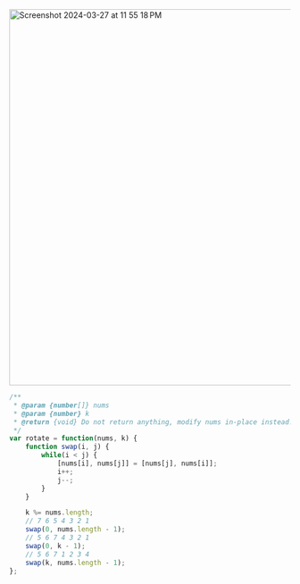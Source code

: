 <img width="674" alt="Screenshot 2024-03-27 at 11 55 18 PM" src="https://github.com/cheatsheet1999/FrontEndCollection/assets/37787994/c4e36b69-b836-4a8e-8322-8eba09b9ddb8">


```js
/**
 * @param {number[]} nums
 * @param {number} k
 * @return {void} Do not return anything, modify nums in-place instead.
 */
var rotate = function(nums, k) {
    function swap(i, j) {
        while(i < j) {
            [nums[i], nums[j]] = [nums[j], nums[i]];
            i++;
            j--;
        }
    }

    k %= nums.length;
    // 7 6 5 4 3 2 1
    swap(0, nums.length - 1);
    // 5 6 7 4 3 2 1
    swap(0, k - 1);
    // 5 6 7 1 2 3 4
    swap(k, nums.length - 1);
};
```
